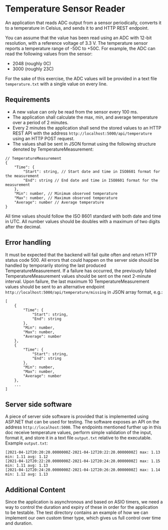 # Temperature Sensor Reader
An application that reads ADC output from a sensor periodically, converts it to a temperature in Celsius, and sends it to and HTTP REST endpoint.

You can assume that the value has been read using an ADC with 12-bit resolution, with a reference voltage of 3.3 V.
The temperature sensor reports a temperature range of -50C to +50C.
For example, the ADC can read the following values from the sensor:

- 2048 (roughly 0C)
- 3000 (roughly 23C)

For the sake of this exercise, the ADC values will be provided in a text file `temperature.txt` with a single value on every line.

## Requirements
- A new value can only be read from the sensor every 100 ms.
- The application shall calculate the max, min, and average temperature over a period of 2 minutes.
- Every 2 minutes the application shall send the stored values to an HTTP REST API with the address `http://localhost:5000/api/temperature` using an HTTP POST request.
- The values shall be sent in JSON format using the following structure denoted by TemperatureMeasurement:

```
// TemperatureMeasurement
{
	"Time": {
		"Start": string, // Start date and time in ISO8601 format for the measurement
		"End": string // End date and time in ISO8601 format for the measurement
	},
	"Min": number, // Minimum observed temperature
	"Max": number, // Maximum observed temperature
	"Average": number // Average temperature
}
```

All time values should follow the ISO 8601 standard with both date and time in UTC. All number values should be doubles with a maximum of two digits after the decimal.

## Error handling
It must be expected that the backend will fail quite often and return HTTP status code 500.
All errors that could happen on the server side should be handled by temporarily storing the last produced TemperatureMeasurement.
If a failure has occurred, the previously failed TemperatureMeasurement values should be sent on the next 2-minute interval.
Upon failure, the last maximum 10 TemperatureMeasurement values should be sent to an alternative endpoint `http://localhost:5000/api/temperature/missing` in JSON array format, e.g.:

```
[
	{
		"Time": {
			"Start": string,
			"End": string
		},
		"Min": number,
		"Max": number,
		"Average": number
	},
	{
		"Time": {
			"Start": string,
			"End": string
		},
		"Min": number,
		"Max": number,
		"Average": number
	},
	...
]
```

## Server side software
A piece of server side software is provided that is implemented using ASP.NET that can be used for testing.
The software exposes an API on the address `http://localhost:5000`.
The endpoints mentioned further up in this doc receive temperature values, perform simple validation of the input, format it, and store it in a text file `output.txt` relative to the executable.
Example `output.txt`:

```
[2021-04-12T20:20:20.0000000Z-2021-04-12T20:22:20.0000000Z] max: 1.13 min: 1.11 avg: 1.12
[2021-04-12T20:22:20.0000000Z-2021-04-12T20:24:20.0000000Z] max: 1.15 min: 1.11 avg: 1.13
[2021-04-12T20:24:20.0000000Z-2021-04-12T20:26:20.0000000Z] max: 1.14 min: 1.12 avg: 1.13
```

## Additional Content
Since the application is asynchronous and based on ASIO timers, we need a way to control the duration and expiry of these in order for the application to be testable. The test directory contains an example of how we can implement our own custom timer type, which gives us full control over time and duration.